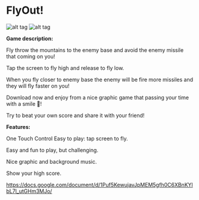 # FlyOut!
![alt tag](https://github.com/GalAmitai/FlyOut-Android-Game/blob/master/app/MainScreen.jpeg)
![alt tag](https://github.com/GalAmitai/FlyOut-Android-Game/blob/master/app/Gameplay.jpeg)

**Game description:**

Fly throw the mountains to the enemy base and avoid the enemy missile that coming on you!

Tap the screen to fly high and release to fly low.

When you fly closer to enemy base the enemy will be fire more missiles and they will fly faster on you!

Download now and enjoy from a nice graphic game that passing your time with a smile !

Try to beat your own score and share it with your friend!


**Features:**

One Touch Control Easy to play: tap screen to fly.

Easy and fun to play, but challenging.

Nice graphic and background music.

Show your high score.

https://docs.google.com/document/d/1Puf5KewujavJpMEM5gfh0C6XBnKYlbL7l_utGHm3MJo/



